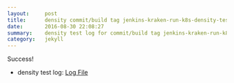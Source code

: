 ```yaml
---
layout:     post
title:      density commit/build tag jenkins-kraken-run-k8s-density-tests-122-3
date:       2016-08-30 22:08:27
summary:    density test log for commit/build tag jenkins-kraken-run-k8s-density-tests-122-3.
category:   jekyll
---
```


Success!

- density test log: [Log File](http://s3-us-west-2.amazonaws.com/kraken-e2e-logs/density/jenkins-kraken-run-k8s-density-tests-122-3/build-log.txt)
